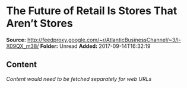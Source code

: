 # The Future of Retail Is Stores That Aren’t Stores

**Source:** http://feedproxy.google.com/~r/AtlanticBusinessChannel/~3/l-X09QX_m38/
**Folder:** Unread
**Added:** 2017-09-14T16:32:19




## Content
*Content would need to be fetched separately for web URLs*
